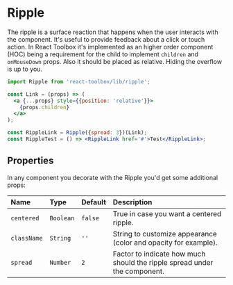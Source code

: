 # Ripple

The ripple is a surface reaction that happens when the user interacts with the component. It's useful to provide feedback about a click or touch action. In React Toolbox it's implemented as an higher order component (HOC) being a requirement for the child to implement `children` and `onMouseDown` props. Also it should be placed as relative. Hiding the overflow is up to you.

<!-- example -->
```jsx
import Ripple from 'react-toolbox/lib/ripple';

const Link = (props) => (
  <a {...props} style={{position: 'relative'}}>
    {props.children}
  </a>
);

const RippleLink = Ripple({spread: 3})(Link);
const RippleTest = () => <RippleLink href='#'>Test</RippleLink>;
```

## Properties

In any component you decorate with the Ripple you'd get some additional props:

| Name      | Type      | Default         | Description|
|:-----|:-----|:-----|:-----|
| `centered`     | `Boolean`  | `false` | True in case you want a centered ripple.|
| `className`     | `String`  | `''` | String to customize appearance (color and opacity for example).|
| `spread`     | `Number`  | `2` | Factor to indicate how much should the ripple spread under the component. |
